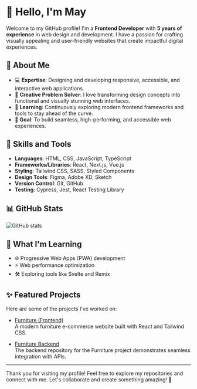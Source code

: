 # 👋 Hello, I'm May

Welcome to my GitHub profile! I'm a **Frontend Developer** with **5 years of experience** in web design and development. I have a passion for crafting visually appealing and user-friendly websites that create impactful digital experiences.

## 🌟 About Me
- 💻 **Expertise**: Designing and developing responsive, accessible, and interactive web applications.
- 🎨 **Creative Problem Solver**: I love transforming design concepts into functional and visually stunning web interfaces.
- 🌱 **Learning**: Continuously exploring modern frontend frameworks and tools to stay ahead of the curve.
- 🎯 **Goal**: To build seamless, high-performing, and accessible web experiences.

## 🚀 Skills and Tools
- **Languages**: HTML, CSS, JavaScript, TypeScript
- **Frameworks/Libraries**: React, Next.js, Vue.js
- **Styling**: Tailwind CSS, SASS, Styled Components
- **Design Tools**: Figma, Adobe XD, Sketch
- **Version Control**: Git, GitHub
- **Testing**: Cypress, Jest, React Testing Library
## 📊 GitHub Stats
![GitHub stats](https://github-readme-stats.vercel.app/api?username=mmm-maymyatmon&show_icons=true&theme=radical)
## 🌱 What I'm Learning
- 🌐 Progressive Web Apps (PWA) development
- ⚡ Web performance optimization
- 🛠️ Exploring tools like Svelte and Remix

## ✨ Featured Projects
Here are some of the projects I've worked on:
- [Furniture (Frontend)](https://github.com/mmm-maymyatmon/furniture)  
  A modern furniture e-commerce website built with React and Tailwind CSS.
  
- [Furniture Backend](https://github.com/mmm-maymyatmon/furniture-backend)  
  The backend repository for the Furniture project demonstrates seamless integration with APIs.



---

Thank you for visiting my profile! Feel free to explore my repositories and connect with me. Let's collaborate and create something amazing! 🚀
